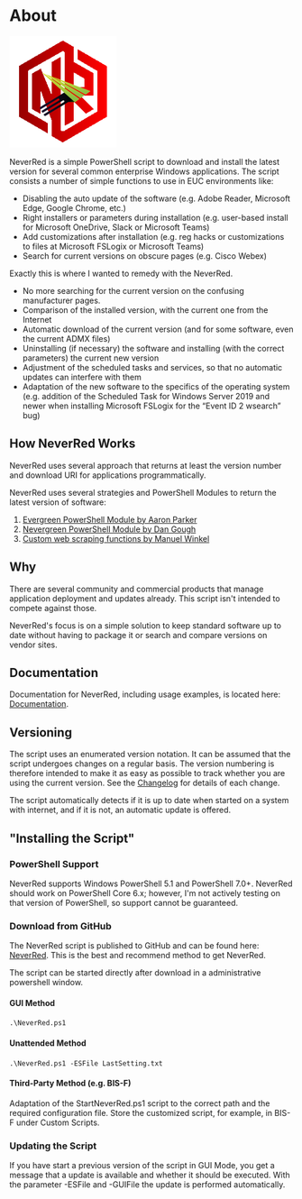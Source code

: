 # About


![Evergreen icon](/img/NeverRed.png)

NeverRed is a simple PowerShell script to download and install the latest version for several common enterprise Windows applications. The script consists a number of simple functions to use in EUC environments like:

* Disabling the auto update of the software (e.g. Adobe Reader, Microsoft Edge, Google Chrome, etc.)
* Right installers or parameters during installation (e.g. user-based install for Microsoft OneDrive, Slack or Microsoft Teams)
* Add customizations after installation (e.g. reg hacks or customizations to files at Microsoft FSLogix or Microsoft Teams)
* Search for current versions on obscure pages (e.g. Cisco Webex)

Exactly this is where I wanted to remedy with the NeverRed.

* No more searching for the current version on the confusing manufacturer pages.
* Comparison of the installed version, with the current one from the Internet
* Automatic download of the current version (and for some software, even the current ADMX files)
* Uninstalling (if necessary) the software and installing (with the correct parameters) the current new version
* Adjustment of the scheduled tasks and services, so that no automatic updates can interfere with them
* Adaptation of the new software to the specifics of the operating system (e.g. addition of the Scheduled Task for Windows Server 2019 and newer when installing Microsoft FSLogix for the “Event ID 2 wsearch” bug)

## How NeverRed Works

NeverRed uses several approach that returns at least the version number and download URI for applications programmatically.

NeverRed uses several strategies and PowerShell Modules to return the latest version of software:

1. [Evergreen PowerShell Module by Aaron Parker](https://github.com/aaronparker/evergreen)
2. [Nevergreen PowerShell Module by Dan Gough](https://github.com/DanGough/Nevergreen)
3. [Custom web scraping functions by Manuel Winkel](https://www.deyda.net)

## Why

There are several community and commercial products that manage application deployment and updates already. This script isn't intended to compete against those.

NeverRed's focus is on a simple solution to keep standard software up to date without having to package it or search and compare versions on vendor sites.

## Documentation

Documentation for NeverRed, including usage examples, is located here: [Documentation](https://www.deyda.net/index.php/en/neverred/).

## Versioning

The script uses an enumerated version notation. It can be assumed that the script undergoes changes on a regular basis. The version numbering is therefore intended to make it as easy as possible to track whether you are using the current version. See the [Changelog](https://www.deyda.net/index.php/en/neverred/changelog/) for details of each change.

The script automatically detects if it is up to date when started on a system with internet, and if it is not, an automatic update is offered.

## "Installing the Script"

### PowerShell Support

NeverRed supports Windows PowerShell 5.1 and PowerShell 7.0+. NeverRed should work on PowerShell Core 6.x; however, I'm not actively testing on that version of PowerShell, so support cannot be guaranteed.

### Download from GitHub

The NeverRed script is published to GitHub and can be found here: [NeverRed](https://github.com/Deyda/NeverRed/). This is the best and recommend method to get NeverRed.

The script can be started directly after download in a administrative powershell window.

#### GUI Method

```administrative powershell
.\NeverRed.ps1
```
#### Unattended Method

```administrative powershell
.\NeverRed.ps1 -ESFile LastSetting.txt
```
#### Third-Party Method (e.g. BIS-F)

Adaptation of the StartNeverRed.ps1 script to the correct path and the required configuration file. Store the customized script, for example, in BIS-F under Custom Scripts.

### Updating the Script

If you have start a previous version of the script in GUI Mode, you get a message that a update is available and whether it should be executed.
With the parameter -ESFile and -GUIFile the update is performed automatically.

